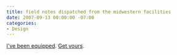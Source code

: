 ```yaml
---
title: field notes dispatched from the midwestern facilities
date: 2007-09-13 00:00:00 -07:00
categories:
- Design
---
```


<p><a href="http://flickr.com/photos/torrez/1372762095/">I've been equipped</a>. <a href="http://www.fieldnotesbrand.com/">Get yours</a>.</p>
